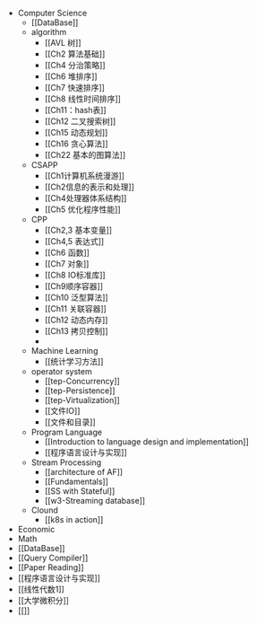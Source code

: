 - Computer Science
	- [[DataBase]]
	- algorithm
		- [[AVL 树]]
		- [[Ch2 算法基础]]
		- [[Ch4 分治策略]]
		- [[Ch6 堆排序]]
		- [[Ch7 快速排序]]
		- [[Ch8 线性时间排序]]
		- [[Ch11：hash表]]
		- [[Ch12 二叉搜索树]]
		- [[Ch15 动态规划]]
		- [[Ch16 贪心算法]]
		- [[Ch22 基本的图算法]]
	- CSAPP
		- [[Ch1计算机系统漫游]]
		- [[Ch2信息的表示和处理]]
		- [[Ch4处理器体系结构]]
		- [[Ch5 优化程序性能]]
	- CPP
		- [[Ch2,3 基本变量]]
		- [[Ch4,5 表达式]]
		- [[Ch6 函数]]
		- [[Ch7 对象]]
		- [[Ch8 IO标准库]]
		- [[Ch9顺序容器]]
		- [[Ch10 泛型算法]]
		- [[Ch11 关联容器]]
		- [[Ch12 动态内存]]
		- [[Ch13 拷贝控制]]
		-
	- Machine Learning
		- [[统计学习方法]]
	- operator system
		- [[tep-Concurrency]]
		- [[tep-Persistence]]
		- [[tep-Virtualization]]
		- [[文件IO]]
		- [[文件和目录]]
	- Program Language
		- [[Introduction to language design and implementation]]
		- [[程序语言设计与实现]]
	- Stream Processing
		- [[architecture of AF]]
		- [[Fundamentals]]
		- [[SS with Stateful]]
		- [[w3-Streaming database]]
	- Clound
		- [[k8s in action]]
- Economic
- Math
- [[DataBase]]
- [[Query Compiler]]
- [[Paper Reading]]
- [[程序语言设计与实现]]
- [[线性代数1]]
- [[大学微积分]]
- [[]]